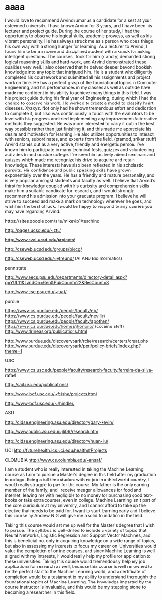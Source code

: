 # aaaa
I would love to recommend Arvindkumar as a candidate for a seat at your esteemed university. I have known Arvind for 3 years, and I have been his lecturer and project guide. During the course of her study, I had the opportunity to observe his logical skills, academic prowess, as well as his vibrant personality. He has always struck me as a person who does things his own way with a strong hunger for learning. 
As a lecturer to Arvind, I found him to be a sincere and disciplined student with a knack for asking intelligent questions. The courses I took for him (x and y) demanded strong logical reasoning skills and hard-work, and Arvind demonstrated these qualities very well. I also observed that he delved deeper beyond bookish knowledge into any topic that intrigued him. He is a student who diligently completed his coursework and submitted all his assignments and project work on time. He has a perfect grasp of the foundational topics in Computer Engineering, and his performances in my classes as well as outside have made me confident in his ability to achieve many things in this field.
I was his project guide during his final year of Engineering, during which I had the chance to observe his work. He worked to create a model to classify heart diseases. Xyzxyz. Not only had he shown tremendous effort and dedication to complete it, but also was continuously in touch with the evaluators to be level with his progress and tried implementing any improvements/alternative methods they suggested. He was more interested to carry it out in the best way possible rather than just finishing it, and this made me appreciate his desire and motivation for learning. 
He also utilizes opportunities to interact with seniors, subordinates, and experts from the field. (pramod, srikar stuff)
Arvind stands out as a very active, friendly and energetic person. I’ve known him to participate in many technical fests, quizzes and volunteering activities in and outside college. I’ve seen him actively attend seminars and quizzes which made me recognize his drive to acquire and retain knowledge. These interests have also been reflected in his scholastic pursuits. His confidence and public speaking skills have grown exponentially over the years. He has a friendly and mature personality, and is very popular amongst students and faculty as well. I believe that Arvind’s thirst for knowledge coupled with his curiosity and comprehension skills make him a suitable candidate for research, and I would strongly recommend his admission into your graduate program. I believe he will strive to succeed and make a mark on technology wherever he goes, and wish him the best of luck. I would be happy to respond to any queries you may have regarding Arvind.


https://sites.google.com/site/mikeyip1/teaching

http://pages.ucsd.edu/~ztu/

http://www.svcl.ucsd.edu/projects/

http://cseweb.ucsd.edu/groups/biocg/

http://cseweb.ucsd.edu/~yfreund/ (AI AND Bioinformatics)


penn state

http://www.eecs.psu.edu/departments/directory-detail.aspx?q=YUL11&LandOn=Gen&PubCount=22&ResCount=3

http://www.cse.psu.edu/~rua1/

purdue

https://www.cs.purdue.edu/people/faculty/eb/
https://www.cs.purdue.edu/people/faculty/neville/
https://www.cs.purdue.edu/people/faculty/apothen/
https://www.cs.purdue.edu/homes/jhonorio/ (cocaine stuff)
http://www.drineas.org/publications.html

http://www.purdue.edu/discoverypark/rche/research/centers/creat.php
http://www.purdue.edu/discoverypark/ppri/policy-briefs/index.php?theme=1

USC

https://www.cs.usc.edu/people/faculty/research-faculty/ferreira-da-silva-rafael

http://sail.usc.edu/publications/

http://www-bcf.usc.edu/~feisha/projects.html

http://www-bcf.usc.edu/~shindler/


ASU

http://cidse.engineering.asu.edu/directory/gary-kevin/

http://www.public.asu.edu/~jli09/research.htm

http://cidse.engineering.asu.edu/directory/huan-liu/


UCI
http://futurehealth.ics.uci.edu/health/#Projects

CLOMUBIA
http://www.cs.columbia.edu/~ansaf/


I am a student who is really interested in taking the Machine Learning course as I aim to pursue a Master's degree in this field after my graduation in college. Being a full time student with no job in a third world country, I would really struggle to pay for the course. My father is the only earning member of the family, and I receive meager allowances for food and internet, leaving me with negligible to no money for purchasing good text-books or take extra courses, even in college. Machine Learning isn't part of the core curriculum at my university, and I cannot afford to take up the elective that needs to be paid for. I want to start learning early and I believe this course by Andrew N G will give me a solid foundation in the field. 

Taking this course would set me up well for the Master's degree that I wish to pursue. The syllabus is well-drilled to include a variety of topics that Neural Networks, Logistic Regression and Support Vector Machines, and this is beneficial not only in acquiring knowledge on a wide range of topics, but also in assessing my interests to focus my career on. Universities would value the completion of online courses, and since Machine Learning is well aligned with my interests, it would really help my profile for application to these universities. Taking this course would tremendously help my job applications for research as well, because this course is well renowned to be the perfect start to the Machine Learning  world, and a certificate of completion would be a testament to my ability to understand thoroughly the foundational topics of Machine Learning. The knowledge imparted by the course instructor is invaluable, and this would be my stepping stone to becoming a researcher in this field.
